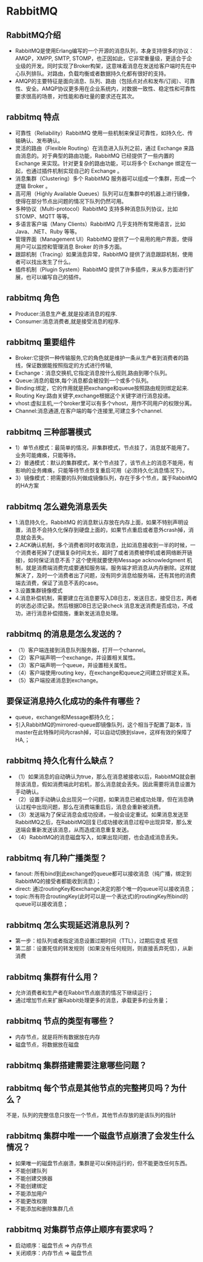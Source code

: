 # RabbitMQ

## RabbitMQ介绍

- RabbitMQ是使用Erlang编写的一个开源的消息队列，本身支持很多的协议：AMQP，XMPP, SMTP, STOMP，也正因如此，它非常重量级，更适合于企业级的开发。同时实现了Broker构架，这意味着消息在发送给客户端时先在中心队列排队。对路由，负载均衡或者数据持久化都有很好的支持。
- AMQP的主要特征是面向消息、队列、路由（包括点对点和发布/订阅）、可靠性、安全。AMQP协议更多用在企业系统内，对数据一致性、稳定性和可靠性要求很高的场景，对性能和吞吐量的要求还在其次。

## rabbitmq 特点

- 可靠性（Reliability）RabbitMQ 使用一些机制来保证可靠性，如持久化、传输确认、发布确认。
- 灵活的路由（Flexible Routing）在消息进入队列之前，通过 Exchange 来路由消息的。对于典型的路由功能，RabbitMQ 已经提供了一些内置的 Exchange 来实现。针对更复杂的路由功能，可以将多个 Exchange 绑定在一起，也通过插件机制实现自己的 Exchange 。
- 消息集群（Clustering）多个 RabbitMQ 服务器可以组成一个集群，形成一个逻辑 Broker 。
- 高可用（Highly Available Queues）队列可以在集群中的机器上进行镜像，使得在部分节点出问题的情况下队列仍然可用。
- 多种协议（Multi-protocol）RabbitMQ 支持多种消息队列协议，比如 STOMP、MQTT 等等。
- 多语言客户端（Many Clients）RabbitMQ 几乎支持所有常用语言，比如 Java、.NET、Ruby 等等。
- 管理界面（Management UI）RabbitMQ 提供了一个易用的用户界面，使得用户可以监控和管理消息 Broker 的许多方面。
- 跟踪机制（Tracing）如果消息异常，RabbitMQ 提供了消息跟踪机制，使用者可以找出发生了什么。
- 插件机制（Plugin System）RabbitMQ 提供了许多插件，来从多方面进行扩展，也可以编写自己的插件。

## rabbitmq 角色

- Producer:消息生产者,就是投递消息的程序.
- Consumer:消息消费者,就是接受消息的程序.

## rabbitmq 重要组件

- Broker:它提供一种传输服务,它的角色就是维护一条从生产者到消费者的路线，保证数据能按照指定的方式进行传输,
- Exchange：消息交换机,它指定消息按什么规则,路由到哪个队列。
- Queue:消息的载体,每个消息都会被投到一个或多个队列。
- Binding:绑定，它的作用就是把exchange和queue按照路由规则绑定起来.
- Routing Key:路由关键字,exchange根据这个关键字进行消息投递。
- vhost:虚拟主机,一个broker里可以有多个vhost，用作不同用户的权限分离。
- Channel:消息通道,在客户端的每个连接里,可建立多个channel.

## rabbitmq 三种部署模式

- 1）单节点模式：最简单的情况，非集群模式，节点挂了，消息就不能用了。业务可能瘫痪，只能等待。
- 2）普通模式：默认的集群模式，某个节点挂了，该节点上的消息不能用，有影响的业务瘫痪，只能等待节点恢复重启可用（必须持久化消息情况下）。
- 3）镜像模式：把需要的队列做成镜像队列，存在于多个节点，属于RabbitMQ的HA方案

## rabbitmq 怎么避免消息丢失

- 1.消息持久化，RabbitMQ 的消息默认存放在内存上面，如果不特别声明设置，消息不会持久化保存到硬盘上面的，如果节点重启或者意外crash掉，消息就会丢失。
- 2.ACK确认机制，多个消费者同时收取消息，比如消息接收到一半的时候，一个消费者死掉了(逻辑复杂时间太长，超时了或者消费被停机或者网络断开链接)，如何保证消息不丢？这个使用就要使用Message acknowledgment 机制，就是消费端消费完成要通知服务端，服务端才把消息从内存删除。这样就解决了，及时一个消费者出了问题，没有同步消息给服务端，还有其他的消费端去消费，保证了消息不丢的case。
- 3.设置集群镜像模式
- 4.消息补偿机制，需要建立在消息要写入DB日志，发送日志，接受日志，两者的状态必须记录。然后根据DB日志记录check 消息发送消费是否成功，不成功，进行消息补偿措施，重新发送消息处理。

## rabbitmq 的消息是怎么发送的？

- （1）客户端连接到消息队列服务器，打开一个channel。
- （2）客户端声明一个exchange，并设置相关属性。
- （3）客户端声明一个queue，并设置相关属性。
- （4）客户端使用routing key，在exchange和queue之间建立好绑定关系。
- （5）客户端投递消息到exchange。

## 要保证消息持久化成功的条件有哪些？

- queue，exchange和Message都持久化；
- 引入RabbitMQ的mirrored-queue即镜像队列，这个相当于配置了副本，当master在此特殊时间内crash掉，可以自动切换到slave，这样有效的保障了HA,；

## rabbitmq 持久化有什么缺点？

- （1）如果消息的自动确认为true，那么在消息被接收以后，RabbitMQ就会删除该消息，假如消费端此时宕机，那么消息就会丢失。因此需要将消息设置为手动确认。
- （2）设置手动确认会出现另一个问题，如果消息已被成功处理，但在消息确认过程中出现问题，那么在消费端重启后，消息会重新被消费。
- （3）发送端为了保证消息会成功投递，一般会设定重试。如果消息发送至RabbitMQ之后，在RabbitMQ回复已成功接收消息过程中出现异常，那么发送端会重新发送该消息，从而造成消息重复发送。
- （4）RabbitMQ的消息磁盘写入，如果出现问题，也会造成消息丢失。

## rabbitmq 有几种广播类型？

- fanout: 所有bind到此exchange的queue都可以接收消息（纯广播，绑定到RabbitMQ的接受者都能收到消息）；
- direct: 通过routingKey和exchange决定的那个唯一的queue可以接收消息；
- topic:所有符合routingKey(此时可以是一个表达式)的routingKey所bind的queue可以接收消息；

## rabbitmq 怎么实现延迟消息队列？

- 第一步：给队列或者指定消息设置过期时间（TTL），过期后变成 死信
- 第二部：设置死信的转发规则（如果没有任何规则，则直接丢弃死信），从新消费

## rabbitmq 集群有什么用？

- 允许消费者和生产者在Rabbit节点崩溃的情况下继续运行；
- 通过增加节点来扩展Rabbit处理更多的消息，承载更多的业务量；

## rabbitmq 节点的类型有哪些？

- 内存节点，就是将所有数据放在内存
- 磁盘节点，将数据放在磁盘

## rabbitmq 集群搭建需要注意哪些问题？

## rabbitmq 每个节点是其他节点的完整拷贝吗？为什么？

不是，队列的完整信息只放在一个节点，其他节点存放的是该队列的指针

## rabbitmq 集群中唯一一个磁盘节点崩溃了会发生什么情况？

- 如果唯一的磁盘节点崩溃，集群是可以保持运行的，但不能更改任何东西。
- 不能创建队列
- 不能创建交换器
- 不能创建绑定
- 不能添加用户
- 不能更改权限
- 不能添加和删除集群几点

## rabbitmq 对集群节点停止顺序有要求吗？

- 启动顺序：磁盘节点 => 内存节点
- 关闭顺序：内存节点 => 磁盘节点
